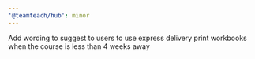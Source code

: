 ```yaml
---
'@teamteach/hub': minor
---
```


Add wording to suggest to users to use express delivery print workbooks when the course is less than 4 weeks away
